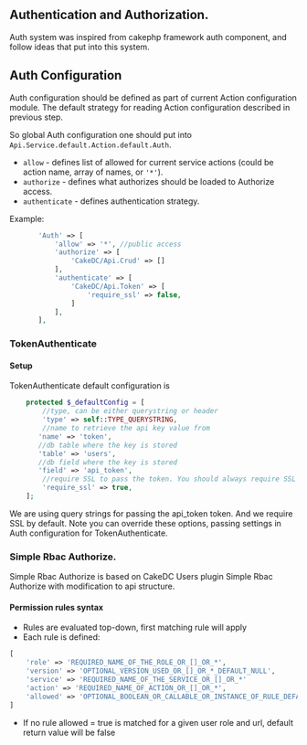 ## Authentication and Authorization.

Auth system was inspired from cakephp framework auth component, and follow ideas that put into this system.


## Auth Configuration

Auth configuration should be defined as part of current Action configuration module.
The default strategy for reading Action configuration described in previous step. 

So global Auth configuration one should put into  `Api.Service.default.Action.default.Auth`.

* `allow` - defines list of allowed for current service actions (could be action name, array of names, or ```'*'```).
* `authorize` - defines what authorizes should be loaded to Authorize access.
* `authenticate` - defines authentication strategy.
 
 Example: 
 
 ```php
        'Auth' => [
            'allow' => '*', //public access
            'authorize' => [
                'CakeDC/Api.Crud' => []
            ],
            'authenticate' => [
                'CakeDC/Api.Token' => [
                    'require_ssl' => false,
                ]
            ],
        ], 
 ```
 ### TokenAuthenticate
 
#### Setup
 
 TokenAuthenticate default configuration is
 ```php
     protected $_defaultConfig = [
         //type, can be either querystring or header
         'type' => self::TYPE_QUERYSTRING,
         //name to retrieve the api key value from
        'name' => 'token',
        //db table where the key is stored
        'table' => 'users',
        //db field where the key is stored
        'field' => 'api_token',
         //require SSL to pass the token. You should always require SSL to use tokens for Auth
         'require_ssl' => true,
     ];
 ```
 
 We are using query strings for passing the api_token token. And we require SSL by default.
 Note you can override these options, passing settings in Auth configuration for TokenAuthenticate.
 
 
 ### Simple Rbac Authorize.
 
 Simple Rbac Authorize is based on CakeDC Users plugin Simple Rbac Authorize with modification to api structure. 
 
 #### Permission rules syntax
  
 * Rules are evaluated top-down, first matching rule will apply
 * Each rule is defined:
 ```php
 [
     'role' => 'REQUIRED_NAME_OF_THE_ROLE_OR_[]_OR_*',
     'version' => 'OPTIONAL_VERSION_USED_OR_[]_OR_*_DEFAULT_NULL',
     'service' => 'REQUIRED_NAME_OF_THE_SERVICE_OR_[]_OR_*'
     'action' => 'REQUIRED_NAME_OF_ACTION_OR_[]_OR_*',
     'allowed' => 'OPTIONAL_BOOLEAN_OR_CALLABLE_OR_INSTANCE_OF_RULE_DEFAULT_TRUE'
 ]
 ```
 * If no rule allowed = true is matched for a given user role and url, default return value will be false
 